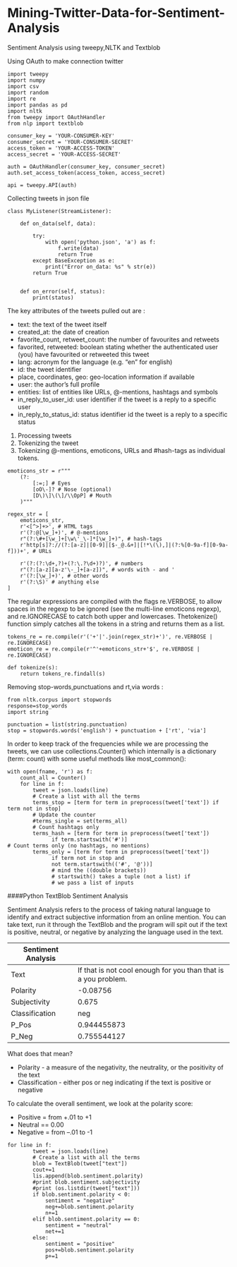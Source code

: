 # Mining-Twitter-Data-for-Sentiment-Analysis
Sentiment Analysis using tweepy,NLTK and Textblob

Using OAuth to make connection twitter
```
import tweepy
import numpy
import csv
import random
import re
import pandas as pd
import nltk
from tweepy import OAuthHandler
from nlp import textblob
 
consumer_key = 'YOUR-CONSUMER-KEY'
consumer_secret = 'YOUR-CONSUMER-SECRET'
access_token = 'YOUR-ACCESS-TOKEN'
access_secret = 'YOUR-ACCESS-SECRET'
 
auth = OAuthHandler(consumer_key, consumer_secret)
auth.set_access_token(access_token, access_secret)
 
api = tweepy.API(auth)

```

Collecting tweets in json file
```
class MyListener(StreamListener):
 
    def on_data(self, data):
    
        try:
            with open('python.json', 'a') as f:
                f.write(data)
                return True
        except BaseException as e:
            print("Error on_data: %s" % str(e))
        return True
 
 
    def on_error(self, status):
        print(status)
```


The key attributes of the tweets pulled out are :
* text: the text of the tweet itself
*	created_at: the date of creation
*	favorite_count, retweet_count: the number of favourites and retweets
*	favorited, retweeted: boolean stating whether the authenticated user (you) have favourited or retweeted this tweet
*	lang: acronym for the language (e.g. “en” for english)
*	id: the tweet identifier
*	place, coordinates, geo: geo-location information if available
*	user: the author’s full profile
*	entities: list of entities like URLs, @-mentions, hashtags and symbols
*	in_reply_to_user_id: user identifier if the tweet is a reply to a specific user
*	in_reply_to_status_id: status identifier id the tweet is a reply to a specific status


1. Processing tweets
  1. Tokenizing the tweet
  2. Tokenizing @-mentions, emoticons, URLs and #hash-tags  as individual tokens.

```
emoticons_str = r"""
    (?:
        [:=;] # Eyes
        [oO\-]? # Nose (optional)
        [D\)\]\(\]/\\OpP] # Mouth
    )"""
 
regex_str = [
    emoticons_str,
    r'<[^>]+>', # HTML tags
    r'(?:@[\w_]+)', # @-mentions
    r"(?:\#+[\w_]+[\w\'_\-]*[\w_]+)", # hash-tags
    r'http[s]?://(?:[a-z]|[0-9]|[$-_@.&+]|[!*\(\),]|(?:%[0-9a-f][0-9a-f]))+', # URLs
 
    r'(?:(?:\d+,?)+(?:\.?\d+)?)', # numbers
    r"(?:[a-z][a-z'\-_]+[a-z])", # words with - and '
    r'(?:[\w_]+)', # other words
    r'(?:\S)' # anything else
]
```

The regular expressions are compiled with the flags re.VERBOSE, to allow spaces in the regexp to be ignored (see the multi-line emoticons regexp), and re.IGNORECASE to catch both upper and lowercases. Thetokenize() function simply catches all the tokens in a string and returns them as a list. 
```
tokens_re = re.compile(r'('+'|'.join(regex_str)+')', re.VERBOSE | re.IGNORECASE)
emoticon_re = re.compile(r'^'+emoticons_str+'$', re.VERBOSE | re.IGNORECASE)
 
def tokenize(s):
    return tokens_re.findall(s)
```

Removing stop-words,punctuations and rt,via words :
```
from nltk.corpus import stopwords
response=stop_words
import string

punctuation = list(string.punctuation)
stop = stopwords.words('english') + punctuation + ['rt', 'via']
```

In order to keep track of the frequencies while we are processing the tweets, we can use collections.Counter() which internally is a dictionary (term: count) with some useful methods like most_common():
```
with open(fname, 'r') as f:
    count_all = Counter()
    for line in f:
        tweet = json.loads(line)
        # Create a list with all the terms
        terms_stop = [term for term in preprocess(tweet['text']) if term not in stop]
        # Update the counter
	    #terms_single = set(terms_all)
		# Count hashtags only
        terms_hash = [term for term in preprocess(tweet['text']) 
              if term.startswith('#')]
# Count terms only (no hashtags, no mentions)
        terms_only = [term for term in preprocess(tweet['text']) 
              if term not in stop and
              not term.startswith(('#', '@'))] 
              # mind the ((double brackets))
              # startswith() takes a tuple (not a list) if 
              # we pass a list of inputs
```

####Python TextBlob Sentiment Analysis

Sentiment Analysis refers to the process of taking natural language to identify and extract subjective information from an online mention. You can take text, run it through the TextBlob and the program will spit out if the text is positive, neutral, or negative by analyzing the language used in the text.

|Sentiment Analysis            |                                         |
|----------------------------- | -----------------------------------------|
|Text | If that is not cool enough for you than that is a you problem. |
|Polarity | -0.08756|
|Subjectivity | 0.675 |
|Classification | neg |
|P_Pos | 0.944455873 |
|P_Neg | 0.755544127 |


What does that mean?
* Polarity - a measure of the negativity, the neutrality, or the positivity of the text
* Classification - either pos or neg indicating if the text is positive or negative


To calculate the overall sentiment, we look at the polarity score:
* Positive = from +.01 to +1
* Neutral == 0.00
* Negative = from –.01 to -1

```
for line in f:
        tweet = json.loads(line)
        # Create a list with all the terms
        blob = TextBlob(tweet["text"])
        cout+=1
        lis.append(blob.sentiment.polarity)
        #print blob.sentiment.subjectivity
        #print (os.listdir(tweet["text"]))
        if blob.sentiment.polarity < 0:
            sentiment = "negative"
            neg+=blob.sentiment.polarity
            n+=1
        elif blob.sentiment.polarity == 0:
            sentiment = "neutral"
            net+=1
        else:
            sentiment = "positive"
            pos+=blob.sentiment.polarity
            p+=1
```

